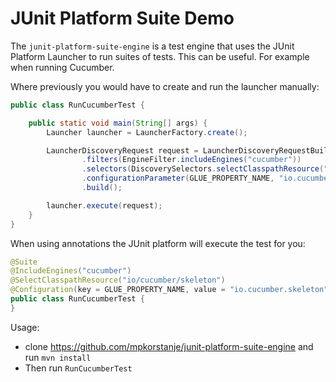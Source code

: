 JUnit Platform Suite Demo
=========================

The `junit-platform-suite-engine` is a test engine that uses the JUnit Platform
Launcher to run suites of tests. This can be useful. For example when running
Cucumber.

Where previously you would have to create and run the launcher manually:

```java
public class RunCucumberTest {

    public static void main(String[] args) {
        Launcher launcher = LauncherFactory.create();

        LauncherDiscoveryRequest request = LauncherDiscoveryRequestBuilder.request()
                .filters(EngineFilter.includeEngines("cucumber"))
                .selectors(DiscoverySelectors.selectClasspathResource("io/cucumber/skeleton"))
                .configurationParameter(GLUE_PROPERTY_NAME, "io.cucumber.skeleton")
                .build();

        launcher.execute(request);
    }
}
```

When using annotations the JUnit platform will execute the test for you:   

```java
@Suite
@IncludeEngines("cucumber")
@SelectClasspathResource("io/cucumber/skeleton")
@Configuration(key = GLUE_PROPERTY_NAME, value = "io.cucumber.skeleton")
public class RunCucumberTest {
}
```

Usage:
 * clone https://github.com/mpkorstanje/junit-platform-suite-engine and run `mvn install`
 * Then run `RunCucumberTest`   
